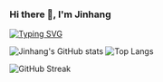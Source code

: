 ### Hi there 👋, I'm Jinhang
[![Typing SVG](https://readme-typing-svg.herokuapp.com?multiline=true&width=500&lines=Data+Scientist+at+Walmart+Global+Tech.++++++++++)](https://git.io/typing-svg)

![Jinhang's GitHub stats](https://github-readme-stats.vercel.app/api?username=jinhangjiang&show_icons=true&theme=tokyonight) ![Top Langs](https://github-readme-stats.vercel.app/api/top-langs/?username=jinhangjiang&layout=compact)

![GitHub Streak](https://github-readme-streak-stats.herokuapp.com?user=jinhangjiang&theme=neon-palenight&hide_border=true)



<!--
**jinhangjiang/jinhangjiang** is a ✨ _special_ ✨ repository because its `README.md` (this file) appears on your GitHub profile.

Here are some ideas to get you started:

- 🔭 I’m currently working on ...
- 🌱 I’m currently learning ...
- 👯 I’m looking to collaborate on ...
- 🤔 I’m looking for help with ...
- 💬 Ask me about ...
- 📫 How to reach me: ...
- 😄 Pronouns: ...
- ⚡ Fun fact: ...
-->
